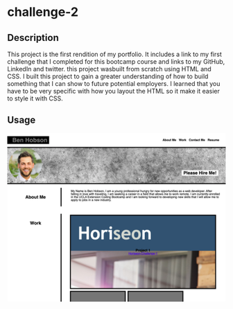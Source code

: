 # challenge-2

## Description

This project is the first rendition of my portfolio. It includes a link to my first challenge that I completed for this bootcamp course and links to my GitHub, LinkedIn and twitter. this project wasbuilt from scratch using HTML and CSS. I built this project to gain a greater understanding of how to build something that I can show to future potential employers. I learned that you have to be very specific with how you layout the HTML so it make it easier to style it with CSS.

## Usage

![screenshot](Assets/images/readmescreenshot.png)
    
